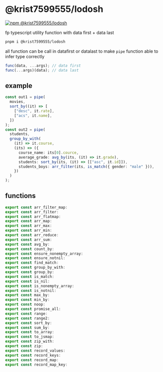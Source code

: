 # @krist7599555/lodosh

[![npm @krist7599555/lodosh](https://img.shields.io/npm/v/@krist7599555/lodosh)](https://www.npmjs.com/package/@krist7599555/lodosh)

fp typescript utility function with data first + data last

```bash
pnpm i @krist7599555/lodosh
```

all function can be call in datafirst or datalast to make `pipe` function able to infer type correctly

```typescript
func(data, ...args); // data first
func(...args)(data); // data last
```

## example

```typescript
const out1 = pipe(
  movies,
  sort_by((it) => [
    ["desc", it.rate],
    ["acs", it.name],
  ])
);
const out2 = pipe(
  students,
  group_by_with(
    (it) => it.course,
    (its) => ({
      course_name: its[0].cource,
      average_grade: avg_by(its, (it) => it.grade),
      students: sort_by(its, (it) => [["asc", it.id]]),
      students_boys: arr_filter(its, is_match({ gender: "male" })),
    })
  )
);
```

## functions

```typescript
export const arr_filter_map:
export const arr_filter:
export const arr_flatmap:
export const arr_map:
export const arr_max:
export const arr_min:
export const arr_reduce:
export const arr_sum:
export const avg_by:
export const count_by:
export const ensure_nonempty_array:
export const ensure_notnil:
export const find_match:
export const group_by_with:
export const group_by:
export const is_match:
export const is_nil:
export const is_nonempty_array:
export const is_notnil:
export const max_by:
export const min_by:
export const noop:
export const promise_all:
export const range:
export const range2:
export const sort_by:
export const sum_by:
export const to_array:
export const to_jsmap:
export const zip_with:
export const zip:
export const record_values:
export const record_keys:
export const record_map:
export const record_map_key:
```
